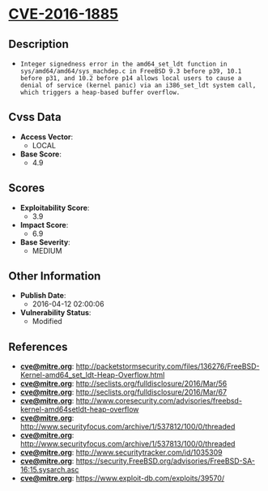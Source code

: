 
# [CVE-2016-1885](https://cve.mitre.org/cgi-bin/cvename.cgi?name=CVE-2016-1885)

## Description

- `Integer signedness error in the amd64_set_ldt function in sys/amd64/amd64/sys_machdep.c in FreeBSD 9.3 before p39, 10.1 before p31, and 10.2 before p14 allows local users to cause a denial of service (kernel panic) via an i386_set_ldt system call, which triggers a heap-based buffer overflow.`

## Cvss Data

- **Access Vector**:
  - LOCAL
- **Base Score**:
  - 4.9

## Scores

- **Exploitability Score**:
  - 3.9
- **Impact Score**:
  - 6.9
- **Base Severity**:
  - MEDIUM

## Other Information

- **Publish Date**:
  - 2016-04-12 02:00:06
- **Vulnerability Status**:
  - Modified

## References

- **cve@mitre.org**: http://packetstormsecurity.com/files/136276/FreeBSD-Kernel-amd64_set_ldt-Heap-Overflow.html
- **cve@mitre.org**: http://seclists.org/fulldisclosure/2016/Mar/56
- **cve@mitre.org**: http://seclists.org/fulldisclosure/2016/Mar/67
- **cve@mitre.org**: http://www.coresecurity.com/advisories/freebsd-kernel-amd64setldt-heap-overflow
- **cve@mitre.org**: http://www.securityfocus.com/archive/1/537812/100/0/threaded
- **cve@mitre.org**: http://www.securityfocus.com/archive/1/537813/100/0/threaded
- **cve@mitre.org**: http://www.securitytracker.com/id/1035309
- **cve@mitre.org**: https://security.FreeBSD.org/advisories/FreeBSD-SA-16:15.sysarch.asc
- **cve@mitre.org**: https://www.exploit-db.com/exploits/39570/
